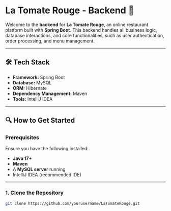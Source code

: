 # La Tomate Rouge - Backend 🚀

Welcome to the **backend** for **La Tomate Rouge**, an online restaurant platform built with **Spring Boot**. This backend handles all business logic, database interactions, and core functionalities, such as user authentication, order processing, and menu management.

---

## 🛠️ Tech Stack

- **Framework:** Spring Boot  
- **Database:** MySQL  
- **ORM:** Hibernate  
- **Dependency Management:** Maven  
- **Tools:** IntelliJ IDEA  

---


## 🔍 How to Get Started

### Prerequisites

Ensure you have the following installed:

- **Java 17+**
- **Maven**  
- A **MySQL server** running  
- IntelliJ IDEA (recommended IDE)

---

### 1. Clone the Repository

```bash
git clone https://github.com/yourusername/LaTomateRouge.git


